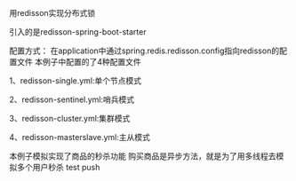 用redisson实现分布式锁

引入的是redisson-spring-boot-starter

配置方式：
在application中通过spring.redis.redisson.config指向redisson的配置文件
本例子中配置的了4种配置文件

1、redisson-single.yml:单个节点模式

2、redisson-sentinel.yml:哨兵模式

3、redisson-cluster.yml:集群模式

4、redisson-masterslave.yml:主从模式

本例子模拟实现了商品的秒杀功能
购买商品是异步方法，就是为了用多线程去模拟多个用户秒杀
test push
